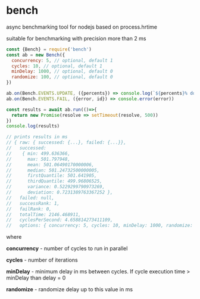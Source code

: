 # bench
async benchmarking tool for nodejs based on process.hrtime

suitable for benchmarking with precision more than 2 ms

```javascript
const {Bench} = require('bench')
const ab = new Bench({
  concurrency: 5, // optional, default 1
  cycles: 10, // optional, default 1
  minDelay: 1000, // optional, default 0
  randomize: 100, // optional, default 0
})

ab.on(Bench.EVENTS.UPDATE, ({percents}) => console.log(`${percents}% done...`))
ab.on(Bench.EVENTS.FAIL, ({error, id}) => console.error(error))

const results = await ab.run(()=>{
  return new Promise(resolve => setTimeout(resolve, 500))
})
console.log(results)

// prints results in ms
// { raw: { successed: {...}, failed: {...}},
//   successed: 
//    { min: 499.636366,
//      max: 501.797948,
//      mean: 501.06490170000006,
//      median: 501.24732500000005,
//      firstQuantile: 501.641905,
//      thirdQuantile: 499.96806525,
//      variance: 0.5229299790973269,
//      deviation: 0.7231389763367252 },
//   failed: null,
//   successRank: 1,
//   failRank: 0,
//   totalTime: 2146.468911,
//   cyclesPerSecond: 4.658814273411109,
//   options: { concurrency: 5, cycles: 10, minDelay: 1000, randomize: 100 } }
```
where

**concurrency** - number of cycles to run in parallel

**cycles** - number of iterations

**minDelay** - minimum delay in ms between cycles. 
If cycle execution time \> minDelay than delay = 0

**randomize** - randomize delay up to this value in ms
